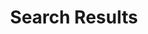 ---
layout: child_layout/search
title: Search Results
permalink: /search/
hero_image:
hero_options:
---